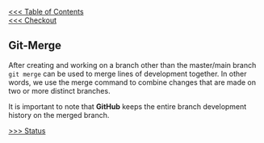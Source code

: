 [<<< Table of Contents](/README.md)  
[<<< Checkout](/Sections/Checkout.md)

## Git-Merge  

After creating and working on a branch other than the master/main branch `git merge` can be used to merge lines of development together. In other words, we use the merge command to combine changes that are made on two or more distinct branches.   

It is important to note that **GitHub** keeps the entire branch development history on the merged branch.

[>>> Status](/Sections/Status.md)

